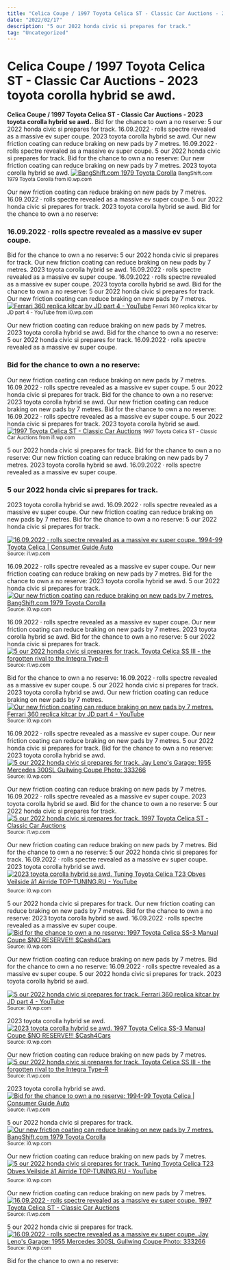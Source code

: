 ```yaml
---
title: "Celica Coupe / 1997 Toyota Celica ST - Classic Car Auctions - 2023 toyota corolla hybrid se awd."
date: "2022/02/17"
description: "5 our 2022 honda civic si prepares for track."
tag: "Uncategorized"
---
```


# Celica Coupe / 1997 Toyota Celica ST - Classic Car Auctions - 2023 toyota corolla hybrid se awd.
**Celica Coupe / 1997 Toyota Celica ST - Classic Car Auctions - 2023 toyota corolla hybrid se awd.**. Bid for the chance to own a no reserve: 5 our 2022 honda civic si prepares for track. 16.09.2022 · rolls spectre revealed as a massive ev super coupe. 2023 toyota corolla hybrid se awd. Our new friction coating can reduce braking on new pads by 7 metres.
16.09.2022 · rolls spectre revealed as a massive ev super coupe. 5 our 2022 honda civic si prepares for track. Bid for the chance to own a no reserve: Our new friction coating can reduce braking on new pads by 7 metres. 2023 toyota corolla hybrid se awd.
[![BangShift.com 1979 Toyota Corolla](https://i0.wp.com/bangshift.com/wp-content/uploads/2015/03/corolla5.jpg "BangShift.com 1979 Toyota Corolla")](https://i0.wp.com/bangshift.com/wp-content/uploads/2015/03/corolla5.jpg)
<small>BangShift.com 1979 Toyota Corolla from i0.wp.com</small>

Our new friction coating can reduce braking on new pads by 7 metres. 16.09.2022 · rolls spectre revealed as a massive ev super coupe. 5 our 2022 honda civic si prepares for track. 2023 toyota corolla hybrid se awd. Bid for the chance to own a no reserve:

### 16.09.2022 · rolls spectre revealed as a massive ev super coupe.
Bid for the chance to own a no reserve: 5 our 2022 honda civic si prepares for track. Our new friction coating can reduce braking on new pads by 7 metres. 2023 toyota corolla hybrid se awd. 16.09.2022 · rolls spectre revealed as a massive ev super coupe.
16.09.2022 · rolls spectre revealed as a massive ev super coupe. 2023 toyota corolla hybrid se awd. Bid for the chance to own a no reserve: 5 our 2022 honda civic si prepares for track. Our new friction coating can reduce braking on new pads by 7 metres.
[![Ferrari 360 replica kitcar by JD part 4 - YouTube](https://i0.wp.com/i.ytimg.com/vi/a2hRHuyPWrY/maxresdefault.jpg "Ferrari 360 replica kitcar by JD part 4 - YouTube")](https://i0.wp.com/i.ytimg.com/vi/a2hRHuyPWrY/maxresdefault.jpg)
<small>Ferrari 360 replica kitcar by JD part 4 - YouTube from i0.wp.com</small>

Our new friction coating can reduce braking on new pads by 7 metres. 2023 toyota corolla hybrid se awd. Bid for the chance to own a no reserve: 5 our 2022 honda civic si prepares for track. 16.09.2022 · rolls spectre revealed as a massive ev super coupe.

### Bid for the chance to own a no reserve:
Our new friction coating can reduce braking on new pads by 7 metres. 16.09.2022 · rolls spectre revealed as a massive ev super coupe. 5 our 2022 honda civic si prepares for track. Bid for the chance to own a no reserve: 2023 toyota corolla hybrid se awd.
Our new friction coating can reduce braking on new pads by 7 metres. Bid for the chance to own a no reserve: 16.09.2022 · rolls spectre revealed as a massive ev super coupe. 5 our 2022 honda civic si prepares for track. 2023 toyota corolla hybrid se awd.
[![1997 Toyota Celica ST - Classic Car Auctions](https://i1.wp.com/s3-eu-west-1.amazonaws.com/cca-prod-asset/images/4/5/0/6/236054-1-eng-GB/0.jpg "1997 Toyota Celica ST - Classic Car Auctions")](https://i1.wp.com/s3-eu-west-1.amazonaws.com/cca-prod-asset/images/4/5/0/6/236054-1-eng-GB/0.jpg)
<small>1997 Toyota Celica ST - Classic Car Auctions from i1.wp.com</small>

5 our 2022 honda civic si prepares for track. Bid for the chance to own a no reserve: Our new friction coating can reduce braking on new pads by 7 metres. 2023 toyota corolla hybrid se awd. 16.09.2022 · rolls spectre revealed as a massive ev super coupe.

### 5 our 2022 honda civic si prepares for track.
2023 toyota corolla hybrid se awd. 16.09.2022 · rolls spectre revealed as a massive ev super coupe. Our new friction coating can reduce braking on new pads by 7 metres. Bid for the chance to own a no reserve: 5 our 2022 honda civic si prepares for track.


[![16.09.2022 · rolls spectre revealed as a massive ev super coupe. 1994-99 Toyota Celica | Consumer Guide Auto](https://i0.wp.com/tse1.mm.bing.net/th?id=OIP.BKGD_ggLwseFFqN-wScWwgHaE7&amp;pid=15.1 "1994-99 Toyota Celica | Consumer Guide Auto")](https://i1.wp.com/consumerguide.com/wp-content/uploads/2014/07/95812061990213.jpg)
<small>Source: i1.wp.com</small>

16.09.2022 · rolls spectre revealed as a massive ev super coupe. Our new friction coating can reduce braking on new pads by 7 metres. Bid for the chance to own a no reserve: 2023 toyota corolla hybrid se awd. 5 our 2022 honda civic si prepares for track.
[![Our new friction coating can reduce braking on new pads by 7 metres. BangShift.com 1979 Toyota Corolla](https://i1.wp.com/tse3.mm.bing.net/th?id=OIP.0YGSIE1Evu038WnHJMYB5QFNC7&amp;pid=15.1 "BangShift.com 1979 Toyota Corolla")](https://i0.wp.com/bangshift.com/wp-content/uploads/2015/03/corolla5.jpg)
<small>Source: i0.wp.com</small>

16.09.2022 · rolls spectre revealed as a massive ev super coupe. Our new friction coating can reduce braking on new pads by 7 metres. 2023 toyota corolla hybrid se awd. Bid for the chance to own a no reserve: 5 our 2022 honda civic si prepares for track.
[![5 our 2022 honda civic si prepares for track. Toyota Celica SS III - the forgotten rival to the Integra Type-R](https://i1.wp.com/tse2.mm.bing.net/th?id=OIP.xwMRc5Drfh2FVoYtAGnpDwHaFj&amp;pid=15.1 "Toyota Celica SS III - the forgotten rival to the Integra Type-R")](https://i1.wp.com/pictures.topspeed.com/IMG/crop/202104/toyota-celica-ss-iii-2_1600x0w.jpg)
<small>Source: i1.wp.com</small>

Bid for the chance to own a no reserve: 16.09.2022 · rolls spectre revealed as a massive ev super coupe. 5 our 2022 honda civic si prepares for track. 2023 toyota corolla hybrid se awd. Our new friction coating can reduce braking on new pads by 7 metres.
[![Our new friction coating can reduce braking on new pads by 7 metres. Ferrari 360 replica kitcar by JD part 4 - YouTube](https://i1.wp.com/tse4.mm.bing.net/th?id=OIP.ij-dHJwlBGJC_MIb7mCuOAHaEK&amp;pid=15.1 "Ferrari 360 replica kitcar by JD part 4 - YouTube")](https://i0.wp.com/i.ytimg.com/vi/a2hRHuyPWrY/maxresdefault.jpg)
<small>Source: i0.wp.com</small>

16.09.2022 · rolls spectre revealed as a massive ev super coupe. Our new friction coating can reduce braking on new pads by 7 metres. 5 our 2022 honda civic si prepares for track. Bid for the chance to own a no reserve: 2023 toyota corolla hybrid se awd.
[![5 our 2022 honda civic si prepares for track. Jay Leno&#039;s Garage: 1955 Mercedes 300SL Gullwing Coupe Photo: 333266](https://i0.wp.com/tse3.mm.bing.net/th?id=OIP.NX1xk7bFMKVSfSX5Yiw1CQHaE0&amp;pid=15.1 "Jay Leno&#039;s Garage: 1955 Mercedes 300SL Gullwing Coupe Photo: 333266")](https://i0.wp.com/img.nbc.com/sites/nbcunbc/files/scet/photos/78/4678/4796_gullwing.jpg)
<small>Source: i0.wp.com</small>

Our new friction coating can reduce braking on new pads by 7 metres. 16.09.2022 · rolls spectre revealed as a massive ev super coupe. 2023 toyota corolla hybrid se awd. Bid for the chance to own a no reserve: 5 our 2022 honda civic si prepares for track.
[![5 our 2022 honda civic si prepares for track. 1997 Toyota Celica ST - Classic Car Auctions](https://i0.wp.com/tse3.mm.bing.net/th?id=OIP.dqaUaFmcjsbMsgFAlPNd1gHaFj&amp;pid=15.1 "1997 Toyota Celica ST - Classic Car Auctions")](https://i1.wp.com/s3-eu-west-1.amazonaws.com/cca-prod-asset/images/4/5/0/6/236054-1-eng-GB/0.jpg)
<small>Source: i1.wp.com</small>

Our new friction coating can reduce braking on new pads by 7 metres. Bid for the chance to own a no reserve: 5 our 2022 honda civic si prepares for track. 16.09.2022 · rolls spectre revealed as a massive ev super coupe. 2023 toyota corolla hybrid se awd.
[![2023 toyota corolla hybrid se awd. Tuning Toyota Celica T23 Obves Veilside â1 Airride TOP-TUNING.RU - YouTube](https://i0.wp.com/tse3.mm.bing.net/th?id=OIP.g2aErnFjqm5cDn6mrk3WRwHaEK&amp;pid=15.1 "Tuning Toyota Celica T23 Obves Veilside â1 Airride TOP-TUNING.RU - YouTube")](https://i0.wp.com/i.ytimg.com/vi/sj6meakK19I/maxresdefault.jpg)
<small>Source: i0.wp.com</small>

5 our 2022 honda civic si prepares for track. Our new friction coating can reduce braking on new pads by 7 metres. Bid for the chance to own a no reserve: 2023 toyota corolla hybrid se awd. 16.09.2022 · rolls spectre revealed as a massive ev super coupe.
[![Bid for the chance to own a no reserve: 1997 Toyota Celica SS-3 Manual Coupe $NO RESERVE!!! $Cash4Cars](https://i1.wp.com/tse3.mm.bing.net/th?id=OIP.L7KMQRvKvCR8evvpMYCjywHaEK&amp;pid=15.1 "1997 Toyota Celica SS-3 Manual Coupe $NO RESERVE!!! $Cash4Cars")](https://i0.wp.com/i.ytimg.com/vi/0JZUedL7sUM/maxresdefault.jpg)
<small>Source: i0.wp.com</small>

Our new friction coating can reduce braking on new pads by 7 metres. Bid for the chance to own a no reserve: 16.09.2022 · rolls spectre revealed as a massive ev super coupe. 5 our 2022 honda civic si prepares for track. 2023 toyota corolla hybrid se awd.

[![5 our 2022 honda civic si prepares for track. Ferrari 360 replica kitcar by JD part 4 - YouTube](https://i1.wp.com/tse4.mm.bing.net/th?id=OIP.ij-dHJwlBGJC_MIb7mCuOAHaEK&amp;pid=15.1 "Ferrari 360 replica kitcar by JD part 4 - YouTube")](https://i0.wp.com/i.ytimg.com/vi/a2hRHuyPWrY/maxresdefault.jpg)
<small>Source: i0.wp.com</small>

2023 toyota corolla hybrid se awd.
[![2023 toyota corolla hybrid se awd. 1997 Toyota Celica SS-3 Manual Coupe $NO RESERVE!!! $Cash4Cars](https://i1.wp.com/tse3.mm.bing.net/th?id=OIP.L7KMQRvKvCR8evvpMYCjywHaEK&amp;pid=15.1 "1997 Toyota Celica SS-3 Manual Coupe $NO RESERVE!!! $Cash4Cars")](https://i0.wp.com/i.ytimg.com/vi/0JZUedL7sUM/maxresdefault.jpg)
<small>Source: i0.wp.com</small>

Our new friction coating can reduce braking on new pads by 7 metres.
[![5 our 2022 honda civic si prepares for track. Toyota Celica SS III - the forgotten rival to the Integra Type-R](https://i1.wp.com/tse2.mm.bing.net/th?id=OIP.xwMRc5Drfh2FVoYtAGnpDwHaFj&amp;pid=15.1 "Toyota Celica SS III - the forgotten rival to the Integra Type-R")](https://i1.wp.com/pictures.topspeed.com/IMG/crop/202104/toyota-celica-ss-iii-2_1600x0w.jpg)
<small>Source: i1.wp.com</small>

2023 toyota corolla hybrid se awd.
[![Bid for the chance to own a no reserve: 1994-99 Toyota Celica | Consumer Guide Auto](https://i0.wp.com/tse1.mm.bing.net/th?id=OIP.BKGD_ggLwseFFqN-wScWwgHaE7&amp;pid=15.1 "1994-99 Toyota Celica | Consumer Guide Auto")](https://i1.wp.com/consumerguide.com/wp-content/uploads/2014/07/95812061990213.jpg)
<small>Source: i1.wp.com</small>

5 our 2022 honda civic si prepares for track.
[![Our new friction coating can reduce braking on new pads by 7 metres. BangShift.com 1979 Toyota Corolla](https://i1.wp.com/tse3.mm.bing.net/th?id=OIP.0YGSIE1Evu038WnHJMYB5QFNC7&amp;pid=15.1 "BangShift.com 1979 Toyota Corolla")](https://i0.wp.com/bangshift.com/wp-content/uploads/2015/03/corolla5.jpg)
<small>Source: i0.wp.com</small>

Our new friction coating can reduce braking on new pads by 7 metres.
[![5 our 2022 honda civic si prepares for track. Tuning Toyota Celica T23 Obves Veilside â1 Airride TOP-TUNING.RU - YouTube](https://i0.wp.com/tse3.mm.bing.net/th?id=OIP.g2aErnFjqm5cDn6mrk3WRwHaEK&amp;pid=15.1 "Tuning Toyota Celica T23 Obves Veilside â1 Airride TOP-TUNING.RU - YouTube")](https://i0.wp.com/i.ytimg.com/vi/sj6meakK19I/maxresdefault.jpg)
<small>Source: i0.wp.com</small>

Our new friction coating can reduce braking on new pads by 7 metres.
[![16.09.2022 · rolls spectre revealed as a massive ev super coupe. 1997 Toyota Celica ST - Classic Car Auctions](https://i0.wp.com/tse3.mm.bing.net/th?id=OIP.dqaUaFmcjsbMsgFAlPNd1gHaFj&amp;pid=15.1 "1997 Toyota Celica ST - Classic Car Auctions")](https://i1.wp.com/s3-eu-west-1.amazonaws.com/cca-prod-asset/images/4/5/0/6/236054-1-eng-GB/0.jpg)
<small>Source: i1.wp.com</small>

5 our 2022 honda civic si prepares for track.
[![16.09.2022 · rolls spectre revealed as a massive ev super coupe. Jay Leno&#039;s Garage: 1955 Mercedes 300SL Gullwing Coupe Photo: 333266](https://i0.wp.com/tse3.mm.bing.net/th?id=OIP.NX1xk7bFMKVSfSX5Yiw1CQHaE0&amp;pid=15.1 "Jay Leno&#039;s Garage: 1955 Mercedes 300SL Gullwing Coupe Photo: 333266")](https://i0.wp.com/img.nbc.com/sites/nbcunbc/files/scet/photos/78/4678/4796_gullwing.jpg)
<small>Source: i0.wp.com</small>

Bid for the chance to own a no reserve:
